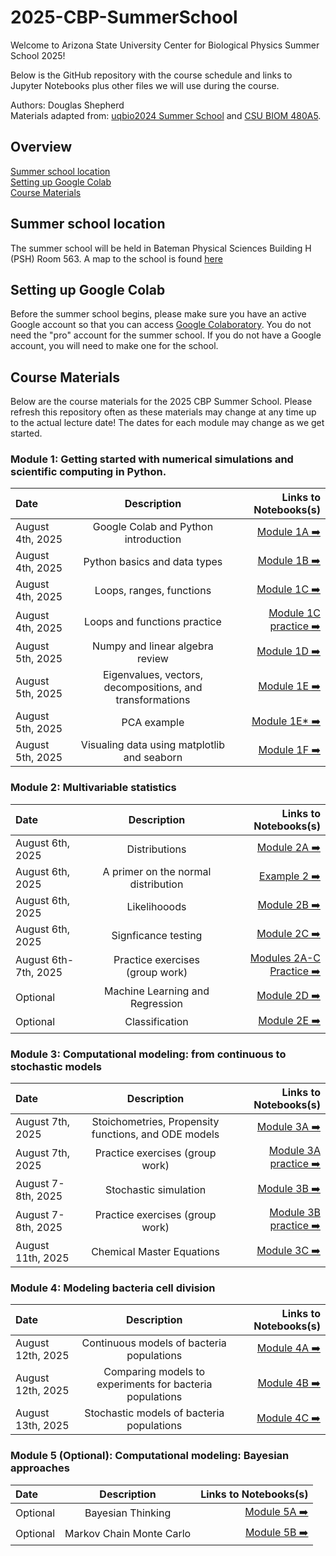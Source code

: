 # 2025-CBP-SummerSchool
Welcome to Arizona State University Center for Biological Physics Summer School 2025!

Below is the GitHub repository with the course schedule and links to Jupyter Notebooks plus other files we will use during the course.

Authors: Douglas Shepherd  
Materials adapted from: [uqbio2024 Summer School](https://github.com/MunskyGroup/uqbio2024) and [CSU BIOM 480A5](https://github.com/CSUBIOM/CompStatBioeng).

## Overview  
[Summer school location](#school-location)  
[Setting up Google Colab](#setting-up-google-colab)  
[Course Materials](#course-materials)  

## Summer school location
The summer school will be held in Bateman Physical Sciences Building H (PSH) Room 563. A map to the school is found [here](./BIOM480A5/Figures/map.pdf)

## Setting up Google Colab
Before the summer school begins, please make sure you have an active Google account so that you can access [Google Colaboratory](https://colab.google/). You do not need the "pro" account for the summer school. If you do not have a Google account, you will need to make one for the school.

## Course Materials

Below are the course materials for the 2025 CBP Summer School.  Please refresh this repository often as these materials may change at any time up to the actual lecture date! The dates for each module may change as we get started.

### Module 1: Getting started with numerical simulations and scientific computing in Python.
| Date              | Description | Links to Notebooks(s)
| :---------------- | :------: | ----: |
| August 4th, 2025  | Google Colab and Python introduction   | [Module 1A ➡️](./Module1-PreliminaryPython/M1A_Intro_to_Python.ipynb) |
| August 4th, 2025  | Python basics and data types   | [Module 1B ➡️](./Module1-PreliminaryPython/M1B_Packages_and_File_Management.ipynb) |
| August 4th, 2025  | Loops, ranges, functions   | [Module 1C ➡️](./Module1-PreliminaryPython/M1C_Python_Loops_and_Functions.ipynb) |
| August 4th, 2025  | Loops and functions practice   | [Module 1C practice ➡️](./Module1-PreliminaryPython/inClassReview_M1B_Python_Loops_and_Functions.ipynb) |
| August 5th, 2025  | Numpy and linear algebra review | [Module 1D ➡️](./Module1-PreliminaryPython/M1D_NumPy_and_Linear_Algebra.ipynb) |
| August 5th, 2025  | Eigenvalues, vectors, decompositions, and transformations | [Module 1E ➡️](./Module1-PreliminaryPython/M1E_Eigen_Values_Vectors_Decompositions_and_Transformations.ipynb) |
| August 5th, 2025  | PCA example   | [Module 1E* ➡️](./Module1-PreliminaryPython/M1Ea_PCA_example.ipynb) |
| August 5th, 2025  | Visualing data using matplotlib and seaborn   | [Module 1F ➡️](./Module1-PreliminaryPython/M1F_Matplotlib.ipynb) |

### Module 2: Multivariable statistics
| Date              | Description | Links to Notebooks(s)
| :---------------- | :------: | ----: |
| August 6th, 2025  | Distributions   | [Module 2A ➡️](./Module2-Statistics/M2A_Distributions_Sampling_Expectations_and_SummaryStatistics.ipynb) |
| August 6th, 2025  | A primer on the normal distribution | [Example 2 ➡️](https://github.com/PessoaP/blog/blob/master/Normal/normal.ipynb) |
| August 6th, 2025  | Likelihooods   | [Module 2B ➡️](./Module2-Statistics/M2B_LikelihoodFunctions_Estimation.ipynb) |
| August 6th, 2025  | Signficance testing   | [Module 2C ➡️](./Module2-Statistics/M2C_HypothesisTesting_Significance_Pvalues.ipynb) |
| August 6th-7th, 2025  | Practice exercises  (group work)  | [Modules 2A-C Practice ➡️](./Module2-Statistics/M2Ca_Practice.ipynb) |
| Optional  | Machine Learning and Regression   | [Module 2D ➡️](./Module2-Statistics/M2D_Intro_to_ML_and_Basics_of_Regression.ipynb) |
| Optional  | Classification  | [Module 2E ➡️](./Module2-Statistics/M2E_Basics_of_Classification.ipynb) |

### Module 3: Computational modeling: from continuous to stochastic models
| Date              | Description | Links to Notebooks(s)
| :---------------- | :------: | ----: |
| August 7th, 2025  | Stoichometries, Propensity functions, and ODE models | [Module 3A ➡️](./Module3-ModelingBiochemicalReactions/M3A_Stoichiometries_Propensities_and_ODE_Models.ipynb) |
| August 7th, 2025  | Practice exercises (group work) | [Module 3A practice ➡️](./Module3-ModelingBiochemicalReactions/M3Aa_Practice.ipynb) |
| August 7-8th, 2025  | Stochastic simulation   | [Module 3B ➡️](./Module3-ModelingBiochemicalReactions/M3B_Stochastic_Simulation_Algorithm.ipynb) |
| August 7-8th, 2025  | Practice exercises (group work)   | [Module 3B practice ➡️](./Module3-ModelingBiochemicalReactions/M3Ba_Practice.ipynb) |
| August 11th, 2025  | Chemical Master Equations   | [Module 3C ➡️](./Module3-ModelingBiochemicalReactions/M3C_Chemical_Master_Equation.ipynb) |

### Module 4: Modeling bacteria cell division
| Date              | Description | Links to Notebooks(s)
| :---------------- | :------: | ----: |
| August 12th, 2025  | Continuous models of bacteria populations   | [Module 4A ➡️](./Module4-BacteriaGrowth/M4A_Exponential_Growth.ipynb) |
| August 12th, 2025  | Comparing models to experiments for bacteria populations   | [Module 4B ➡️](./Module4-BacteriaGrowth/M4B_Determining_Growth_Rate.ipynb) |
| August 13th, 2025  | Stochastic models of bacteria populations   | [Module 4C ➡️](./Module4-BacteriaGrowth/M4B_Stochastic_Modeling_Of_Growth.ipynb) |

### Module 5 (Optional): Computational modeling: Bayesian approaches
| Date              | Description | Links to Notebooks(s)
| :---------------- | :------: | ----: |
| Optional  | Bayesian Thinking   | [Module 5A ➡️](./Module5-MCMC/M5A_Bayesian_Thinking.ipynb) |
| Optional  | Markov Chain Monte Carlo   | [Module 5B ➡️](./Module5-MCMC/M5B_Markov_Chain_Monte_Carlo.ipynb)  |
